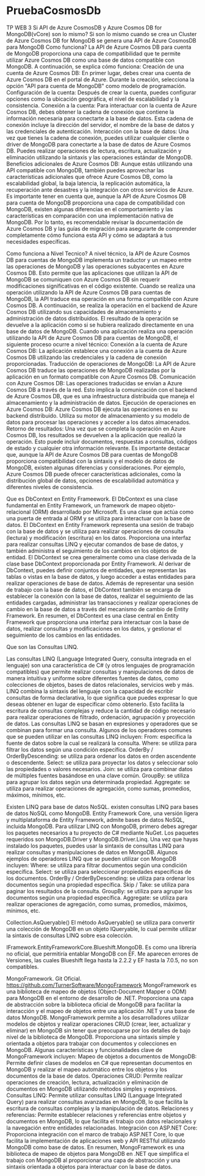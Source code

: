 # PruebaCosmosDb

TP WEB 3
Si API de Azure CosmosDB y Azure Cosmos DB for MongoDB(vCore) son lo mismo?
Si son lo mismo cuando se crea un Cluster de Azure Cosmos DB for MongoDB se genera una API de Azure CosmosDB para MongoDB
Como funciona?
La API de Azure Cosmos DB para cuenta de MongoDB proporciona una capa de compatibilidad que te permite utilizar Azure Cosmos DB como una base de datos compatible con MongoDB. A continuación, se explica cómo funciona:
Creación de una cuenta de Azure Cosmos DB: En primer lugar, debes crear una cuenta de Azure Cosmos DB en el portal de Azure. Durante la creación, selecciona la opción "API para cuenta de MongoDB" como modelo de programación.
Configuración de la cuenta: Después de crear la cuenta, puedes configurar opciones como la ubicación geográfica, el nivel de escalabilidad y la consistencia.
Conexión a la cuenta: Para interactuar con la cuenta de Azure Cosmos DB, debes obtener la cadena de conexión que contiene la información necesaria para conectarte a la base de datos. Esta cadena de conexión incluye la dirección del servidor, el nombre de la base de datos y las credenciales de autenticación.
Interacción con la base de datos: Una vez que tienes la cadena de conexión, puedes utilizar cualquier cliente o driver de MongoDB para conectarte a la base de datos de Azure Cosmos DB. Puedes realizar operaciones de lectura, escritura, actualización y eliminación utilizando la sintaxis y las operaciones estándar de MongoDB.
Beneficios adicionales de Azure Cosmos DB: Aunque estás utilizando una API compatible con MongoDB, también puedes aprovechar las características adicionales que ofrece Azure Cosmos DB, como la escalabilidad global, la baja latencia, la replicación automática, la recuperación ante desastres y la integración con otros servicios de Azure.
Es importante tener en cuenta que, aunque la API de Azure Cosmos DB para cuenta de MongoDB proporciona una capa de compatibilidad con MongoDB, existen algunas diferencias en el comportamiento y las características en comparación con una implementación nativa de MongoDB. Por lo tanto, es recomendable revisar la documentación de Azure Cosmos DB y las guías de migración para asegurarte de comprender completamente cómo funciona esta API y cómo se adaptará a tus necesidades específicas.


Como funciona a Nivel Tecnico?
A nivel técnico, la API de Azure Cosmos DB para cuentas de MongoDB implementa un traductor y un mapeo entre las operaciones de MongoDB y las operaciones subyacentes en Azure Cosmos DB. Esto permite que las aplicaciones que utilizan la API de MongoDB se comuniquen con Azure Cosmos DB sin requerir modificaciones significativas en el código existente.
Cuando se realiza una operación utilizando la API de Azure Cosmos DB para cuentas de MongoDB, la API traduce esa operación en una forma compatible con Azure Cosmos DB. A continuación, se realiza la operación en el backend de Azure Cosmos DB utilizando sus capacidades de almacenamiento y administración de datos distribuidos. El resultado de la operación se devuelve a la aplicación como si se hubiera realizado directamente en una base de datos de MongoDB.
Cuando una aplicación realiza una operación utilizando la API de Azure Cosmos DB para cuentas de MongoDB, el siguiente proceso ocurre a nivel técnico:
Conexión a la cuenta de Azure Cosmos DB: La aplicación establece una conexión a la cuenta de Azure Cosmos DB utilizando las credenciales y la cadena de conexión proporcionadas.
Traducción de operaciones de MongoDB: La API de Azure Cosmos DB traduce las operaciones de MongoDB realizadas por la aplicación en un formato compatible con Azure Cosmos DB.
Comunicación con Azure Cosmos DB: Las operaciones traducidas se envían a Azure Cosmos DB a través de la red. Esto implica la comunicación con el backend de Azure Cosmos DB, que es una infraestructura distribuida que maneja el almacenamiento y la administración de datos.
Ejecución de operaciones en Azure Cosmos DB: Azure Cosmos DB ejecuta las operaciones en su backend distribuido. Utiliza su motor de almacenamiento y su modelo de datos para procesar las operaciones y acceder a los datos almacenados.
Retorno de resultados: Una vez que se completa la operación en Azure Cosmos DB, los resultados se devuelven a la aplicación que realizó la operación. Esto puede incluir documentos, respuestas a consultas, códigos de estado y cualquier otra información relevante.
Es importante destacar que, aunque la API de Azure Cosmos DB para cuentas de MongoDB proporciona compatibilidad con la sintaxis y el modelo de datos de MongoDB, existen algunas diferencias y consideraciones. Por ejemplo, Azure Cosmos DB puede ofrecer características adicionales, como la distribución global de datos, opciones de escalabilidad automática y diferentes niveles de consistencia.





Que es DbContext en Entity Frameework.
El DbContext es una clase fundamental en Entity Framework, un framework de mapeo objeto-relacional (ORM) desarrollado por Microsoft. Es una clase que actúa como una puerta de entrada al ORM y se utiliza para interactuar con la base de datos.
El DbContext en Entity Framework representa una sesión de trabajo con la base de datos y se utiliza para realizar operaciones de consulta (lectura) y modificación (escritura) en los datos. Proporciona una interfaz para realizar consultas LINQ y ejecutar comandos de base de datos, y también administra el seguimiento de los cambios en los objetos de entidad.
El DbContext se crea generalmente como una clase derivada de la clase base DbContext proporcionada por Entity Framework. Al derivar de DbContext, puedes definir conjuntos de entidades, que representan las tablas o vistas en la base de datos, y luego acceder a estas entidades para realizar operaciones de base de datos.
Además de representar una sesión de trabajo con la base de datos, el DbContext también se encarga de establecer la conexión con la base de datos, realizar el seguimiento de las entidades cargadas, administrar las transacciones y realizar operaciones de cambio en la base de datos a través del mecanismo de cambio de Entity Framework.
En resumen, el DbContext es una clase central en Entity Framework que proporciona una interfaz para interactuar con la base de datos, realizar consultas y modificaciones en los datos, y gestionar el seguimiento de los cambios en las entidades.




Que son las Consultas LINQ.

Las consultas LINQ (Language Integrated Query, consulta integrada en el lenguaje) son una característica de C# (y otros lenguajes de programación compatibles) que permite realizar consultas y manipulaciones de datos de manera intuitiva y uniforme sobre diferentes fuentes de datos, como colecciones de objetos, bases de datos relacionales, servicios web y más.
LINQ combina la sintaxis del lenguaje con la capacidad de escribir consultas de forma declarativa, lo que significa que puedes expresar lo que deseas obtener en lugar de especificar cómo obtenerlo. Esto facilita la escritura de consultas complejas y reduce la cantidad de código necesario para realizar operaciones de filtrado, ordenación, agrupación y proyección de datos.
Las consultas LINQ se basan en expresiones y operadores que se combinan para formar una consulta. Algunos de los operadores comunes que se pueden utilizar en las consultas LINQ incluyen:
From: especifica la fuente de datos sobre la cual se realizará la consulta.
Where: se utiliza para filtrar los datos según una condición específica.
OrderBy / OrderByDescending: se utiliza para ordenar los datos en orden ascendente o descendente.
Select: se utiliza para proyectar los datos y seleccionar solo las propiedades o valores necesarios.
Join: se utiliza para combinar datos de múltiples fuentes basándose en una clave común.
GroupBy: se utiliza para agrupar los datos según una determinada propiedad.
Aggregate: se utiliza para realizar operaciones de agregación, como sumas, promedios, máximos, mínimos, etc.


Existen LINQ para base de datos NoSQL.
existen consultas LINQ para bases de datos NoSQL como MongoDB. Entity Framework Core, una versión ligera y multiplataforma de Entity Framework, admite bases de datos NoSQL, incluida MongoDB.
Para utilizar LINQ con MongoDB, primero debes agregar los paquetes necesarios a tu proyecto de C# mediante NuGet. Los paquetes requeridos son MongoDB.Driver y MongoDB.Driver.Linq.
Una vez que hayas instalado los paquetes, puedes usar la sintaxis de consultas LINQ para realizar consultas y manipulaciones de datos en MongoDB. Algunos ejemplos de operadores LINQ que se pueden utilizar con MongoDB incluyen:
Where: se utiliza para filtrar documentos según una condición específica.
Select: se utiliza para seleccionar propiedades específicas de los documentos.
OrderBy / OrderByDescending: se utiliza para ordenar los documentos según una propiedad específica.
Skip / Take: se utiliza para paginar los resultados de la consulta.
GroupBy: se utiliza para agrupar los documentos según una propiedad específica.
Aggregate: se utiliza para realizar operaciones de agregación, como sumas, promedios, máximos, mínimos, etc.

Collection.AsQueryable()
El método AsQueryable() se utiliza para convertir una colección de MongoDB en un objeto IQueryable<T>, lo cual permite utilizar la sintaxis de consultas LINQ sobre esa colección.

IFramework.EntityFrameworkCore.Blueshift.MongoDB.
Es como una librería no oficial, que permitiría entablar MongoDB con EF.
Me aparecen errores de Versiones, las cuales Blueshift llega hasta la 2.2.2 y EF hasta la 7.0.5, no son compatibles. 


MongoFramework.
Git Oficial.
https://github.com/TurnerSoftware/MongoFramework
MongoFramework es una biblioteca de mapeo de objetos (Object-Document Mapper o ODM) para MongoDB en el entorno de desarrollo de .NET. Proporciona una capa de abstracción sobre la biblioteca oficial de MongoDB para facilitar la interacción y el mapeo de objetos entre una aplicación .NET y una base de datos MongoDB.
MongoFramework permite a los desarrolladores utilizar modelos de objetos y realizar operaciones CRUD (crear, leer, actualizar y eliminar) en MongoDB sin tener que preocuparse por los detalles de bajo nivel de la biblioteca de MongoDB. Proporciona una sintaxis simple y orientada a objetos para trabajar con documentos y colecciones en MongoDB.
Algunas características y funcionalidades clave de MongoFramework incluyen:
Mapeo de objetos a documentos de MongoDB: Permite definir clases de modelos en C# que representan documentos en MongoDB y realizar el mapeo automático entre los objetos y los documentos de la base de datos.
Operaciones CRUD: Permite realizar operaciones de creación, lectura, actualización y eliminación de documentos en MongoDB utilizando métodos simples y expresivos.
Consultas LINQ: Permite utilizar consultas LINQ (Language Integrated Query) para realizar consultas avanzadas en MongoDB, lo que facilita la escritura de consultas complejas y la manipulación de datos.
Relaciones y referencias: Permite establecer relaciones y referencias entre objetos y documentos en MongoDB, lo que facilita el trabajo con datos relacionales y la navegación entre entidades relacionadas.
Integración con ASP.NET Core: Proporciona integración con el marco de trabajo ASP.NET Core, lo que facilita la implementación de aplicaciones web y API RESTful utilizando MongoDB como base de datos.
En resumen, MongoFramework es una biblioteca de mapeo de objetos para MongoDB en .NET que simplifica el trabajo con MongoDB al proporcionar una capa de abstracción y una sintaxis orientada a objetos para interactuar con la base de datos.

